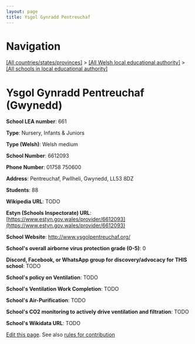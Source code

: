 ```yaml
---
layout: page
title: Ysgol Gynradd Pentreuchaf
---
```

# Navigation

[[All countries/states/provinces]](../../..) > [[All Welsh local educational authority]](../..) > [[All schools in local educational authority]](..)

# Ysgol Gynradd Pentreuchaf (Gwynedd)

**School LEA number**: 661

**Type**: Nursery, Infants & Juniors

**Type (Welsh)**: Welsh medium

**School Number**: 6612093

**Phone Number**: 01758 750600

**Address**: Pentreuchaf, Pwllheli, Gwynedd, LL53 8DZ

**Students**: 88

**Wikipedia URL**: TODO

**Estyn (Schools Inspectorate) URL**: [https://www.estyn.gov.wales/provider/6612093](https://www.estyn.gov.wales/provider/6612093)

**School Website**: http://www.ysgolpentreuchaf.org/

**School's overall airborne virus protection grade (0-5)**: 0

**Discord, Facebook, or WhatsApp group for discovery/advocacy for THIS school**: TODO

**School's policy on Ventilation**: TODO

**School's Ventilation Work Completion**: TODO

**School's Air-Purification**: TODO

**School's CO2 monitoring to actively drive ventilation and filtration**: TODO

**School's Wikidata URL**: TODO




[Edit this page](https://github.com/ventilate-schools/Wales/edit/prif/./Gwynedd/Ysgol_Gynradd_Pentreuchaf.md). See also [rules for contribution](../../../contribution-rules/)